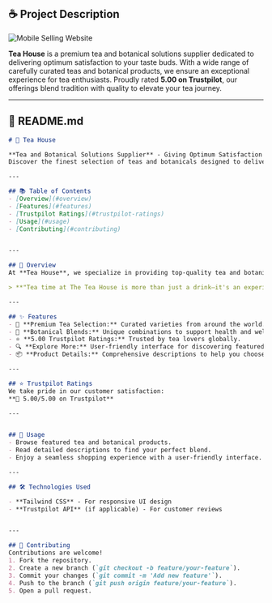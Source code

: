 
## ☕ Project Description  


<img src="https://i.ibb.co.com/yc7TP53P/Screenshot-2025-02-05-190332.png" alt="Mobile Selling Website" />

**Tea House** is a premium tea and botanical solutions supplier dedicated to delivering optimum satisfaction to your taste buds. With a wide range of carefully curated teas and botanical products, we ensure an exceptional experience for tea enthusiasts. Proudly rated **5.00 on Trustpilot**, our offerings blend tradition with quality to elevate your tea journey.  

---

## 📄 README.md  

```markdown
# 🍃 Tea House  

**Tea and Botanical Solutions Supplier** - Giving Optimum Satisfaction to Your Taste Buds.  
Discover the finest selection of teas and botanicals designed to deliver an unforgettable taste experience.  

---

## 📚 Table of Contents  
- [Overview](#overview)  
- [Features](#features)  
- [Trustpilot Ratings](#trustpilot-ratings)  
- [Usage](#usage)  
- [Contributing](#contributing)  


---

## 🌱 Overview  
At **Tea House**, we specialize in providing top-quality tea and botanical solutions that cater to both casual tea drinkers and connoisseurs alike. Our mission is to deliver products that not only taste great but also promote wellness.  

> **"Tea time at The Tea House is more than just a drink—it's an experience."**  

---

## ✨ Features  
- 🍵 **Premium Tea Selection:** Curated varieties from around the world.  
- 🌿 **Botanical Blends:** Unique combinations to support health and wellness.  
- ⭐ **5.00 Trustpilot Ratings:** Trusted by tea lovers globally.  
- 🔍 **Explore More:** User-friendly interface for discovering featured products.  
- 📦 **Product Details:** Comprehensive descriptions to help you choose the perfect blend.  

---

## ⭐ Trustpilot Ratings  
We take pride in our customer satisfaction:  
**🌟 5.00/5.00 on Trustpilot**  

---


## 🚀 Usage  
- Browse featured tea and botanical products.  
- Read detailed descriptions to find your perfect blend.  
- Enjoy a seamless shopping experience with a user-friendly interface.  

---

## 🛠️ Technologies Used  

- **Tailwind CSS** - For responsive UI design  
- **Trustpilot API** (if applicable) - For customer reviews  


---

## 🤝 Contributing  
Contributions are welcome!  
1. Fork the repository.  
2. Create a new branch (`git checkout -b feature/your-feature`).  
3. Commit your changes (`git commit -m 'Add new feature'`).  
4. Push to the branch (`git push origin feature/your-feature`).  
5. Open a pull request.  

